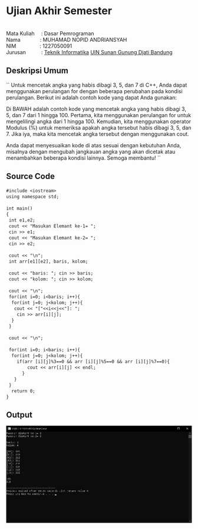 # Ujian Akhir Semester 
<br>Mata Kuliah&ensp;&ensp; : Dasar Pemrograman
<br>Nama&ensp;&ensp;&ensp;&ensp;&ensp;&ensp;&ensp;&nbsp;: MUHAMAD NOPID ANDRIANSYAH
<br>NIM&emsp;&emsp;&emsp;&emsp;&nbsp; : 1227050091
<br>Jurusan&emsp;&emsp;&emsp;: [Teknik Informatika](http://if.uinsgd.ac.id) [UIN Sunan Gunung Djati Bandung](https://uinsgd.ac.id/)

## Deskripsi Umum
``
Untuk mencetak angka yang habis dibagi 3, 5, dan 7 di C++, Anda dapat menggunakan perulangan for dengan beberapa perubahan pada kondisi perulangan. Berikut ini adalah contoh kode yang dapat Anda gunakan:

Di BAWAH adalah contoh kode yang mencetak angka yang habis dibagi 3, 5, dan 7 dari 1 hingga 100. Pertama, kita menggunakan perulangan for untuk mengelilingi angka dari 1 hingga 100. Kemudian, kita menggunakan operator Modulus (%) untuk memeriksa apakah angka tersebut habis dibagi 3, 5, dan 7. Jika iya, maka kita mencetak angka tersebut dengan menggunakan cout.

Anda dapat menyesuaikan kode di atas sesuai dengan kebutuhan Anda, misalnya dengan mengubah jangkauan angka yang akan dicetak atau menambahkan beberapa kondisi lainnya. Semoga membantu!
``
## Source Code
```
#include <iostream>
using namespace std;

int main()
{
 int e1,e2;
 cout << "Masukan Elemant ke-1= ";
 cin >> e1;
 cout << "Masukan Elemant ke-2= ";
 cin >> e2;
	
 cout << "\n";
 int arr[e1][e2], baris, kolom;
 
 cout << "baris: "; cin >> baris;
 cout << "kolom: "; cin >> kolom;
 
 cout << "\n";
 for(int i=0; i<baris; i++){
  for(int j=0; j<kolom; j++){
   cout << "["<<i<<j<<"]: ";
   	cin >> arr[i][j];
  }
 }
 
 cout << "\n";
 
 for(int i=0; i<baris; i++){
  for(int j=0; j<kolom; j++){
  	if(arr [i][j]%3==0 && arr [i][j]%5==0 && arr [i][j]%7==0){
  		cout << arr[i][j] << endl;
	  }
   }
 }
  return 0;
}
```
## Output

<img src="output1.2.png">

